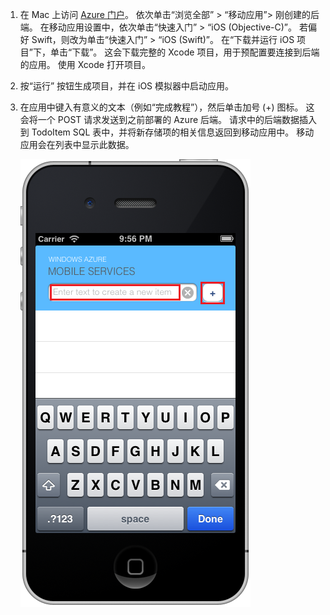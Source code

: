 1. 在 Mac 上访问 [Azure 门户]。 依次单击“浏览全部” > “移动应用”> 刚创建的后端。 在移动应用设置中，依次单击“快速入门” > “iOS (Objective-C)”。 若偏好 Swift，则改为单击“快速入门” > “iOS (Swift)”。 在“下载并运行 iOS 项目”下，单击“下载”。 这会下载完整的 Xcode 项目，用于预配置要连接到后端的应用。 使用 Xcode 打开项目。

2. 按“运行”  按钮生成项目，并在 iOS 模拟器中启动应用。
3. 在应用中键入有意义的文本（例如“完成教程”），然后单击加号 (+) 图标。 这会将一个 POST 请求发送到之前部署的 Azure 后端。 请求中的后端数据插入到 TodoItem SQL 表中，并将新存储项的相关信息返回到移动应用中。 移动应用会在列表中显示此数据。 

   ![在 iOS 上运行的快速启动应用](./media/app-service-mobile-ios-quickstart/mobile-quickstart-startup-ios.png)

[Azure 门户]: https://portal.azure.cn/